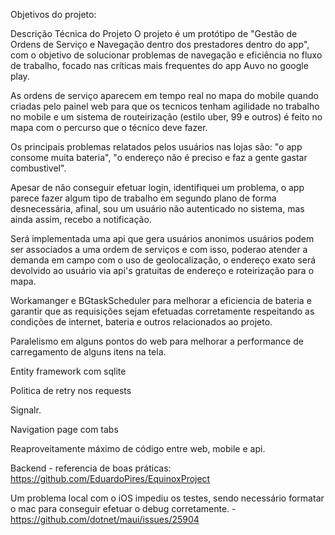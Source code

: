 Objetivos do projeto:

Descrição Técnica do Projeto
O projeto é um protótipo de "Gestão de Ordens de Serviço e Navegação dentro dos prestadores dentro do app", com o objetivo de solucionar problemas de navegação e eficiência no fluxo de trabalho, focado nas críticas mais frequentes do app Auvo no google play.

As ordens de serviço aparecem em tempo real no mapa do mobile quando criadas pelo painel web para que os tecnicos tenham agilidade no trabalho no mobile e um sistema de routeirização (estilo uber, 99 e outros) é feito no mapa com o percurso que o técnico deve fazer. 

Os principais problemas relatados pelos usuários nas lojas são: "o app consome muita bateria", "o endereço não é preciso e faz a gente gastar combustivel".


Apesar de não conseguir efetuar login, identifiquei um problema, o app parece fazer algum tipo de trabalho em segundo plano de forma desnecessária, afinal, sou um usuário não autenticado no sistema, mas ainda assim, recebo a notificação.


Será implementada uma api que gera usuários anonimos
usuários podem ser associados a uma ordem de serviços e com isso, poderao atender a demanda em campo com o uso de geolocalização, o endereço exato será devolvido ao usuário via api's gratuitas de endereço e roteirização para o mapa. 


Workamanger e BGtaskScheduler para melhorar a eficiencia de bateria e garantir que as requisições sejam efetuadas corretamente respeitando as condições de internet, bateria e outros relacionados ao projeto.

Paralelismo em alguns pontos do web para melhorar a performance de carregamento de alguns itens na tela.

Entity framework com sqlite

Politica de retry nos requests

Signalr.

Navigation page com tabs

Reaproveitamente máximo de código entre web, mobile e api.


Backend - referencia de boas práticas: https://github.com/EduardoPires/EquinoxProject

Um problema local com o iOS impediu os testes, sendo necessário formatar o mac para conseguir efetuar o debug corretamente. - https://github.com/dotnet/maui/issues/25904
